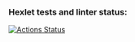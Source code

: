 ### Hexlet tests and linter status:
[![Actions Status](https://github.com/Taumaturgist/qa-engineer-project-84/workflows/hexlet-check/badge.svg)](https://github.com/Taumaturgist/qa-engineer-project-84/actions)
